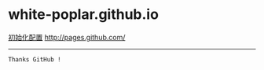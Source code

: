 white-poplar.github.io
======================

[初始化配置](http://pages.github.com/ "http://pages.github.com/") http://pages.github.com/

---

    Thanks GitHub !
